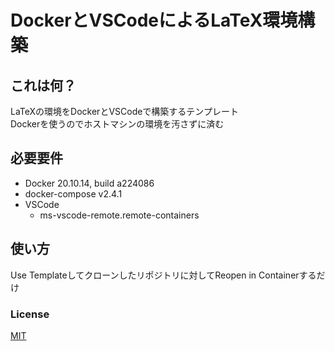 # DockerとVSCodeによるLaTeX環境構築

## これは何？

LaTeXの環境をDockerとVSCodeで構築するテンプレート  
Dockerを使うのでホストマシンの環境を汚さずに済む

## 必要要件

- Docker 20.10.14, build a224086
- docker-compose v2.4.1
- VSCode
  - ms-vscode-remote.remote-containers

## 使い方

Use Templateしてクローンしたリポジトリに対してReopen in Containerするだけ

### License

[MIT](https://github.com/mannjaro/devcon-latex/blob/main/LICENSE)
